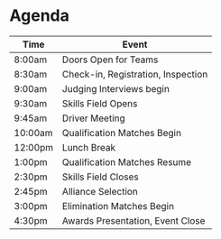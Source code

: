 # Agenda

| Time | Event|
| --------- | -------------------- |
| 8:00am | Doors Open for Teams |
| 8:30am | Check-in, Registration, Inspection |
| 9:00am | Judging Interviews begin |
| 9:30am | Skills Field Opens |
| 9:45am | Driver Meeting |
| 10:00am | Qualification Matches Begin |
| 12:00pm | Lunch Break |
| 1:00pm | Qualification Matches Resume |
| 2:30pm | Skills Field Closes |
| 2:45pm | Alliance Selection |
| 3:00pm | Elimination Matches Begin |
| 4:30pm | Awards Presentation, Event Close |
